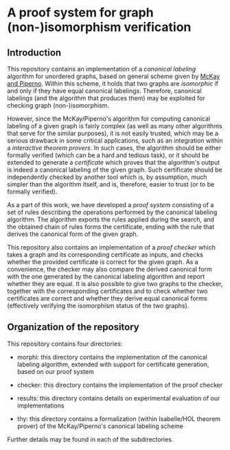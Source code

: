 # A proof system for graph (non-)isomorphism verification
 
## Introduction

This repository contains an implementation of a _canonical labeling_
algorithm for unordered graphs, based on general scheme given by
[McKay and
Piperno](https://www.sciencedirect.com/science/article/pii/S0747717113001193).
Within this scheme, it holds that two graphs are _isomorphic_ if and
only if they have equal canonical labelings. Therefore, canonical
labelings (and the algorithm that produces them) may be exploited for
checking graph (non-)isomorphism.

However, since the McKay/Piperno's algorithm for computing canonical
labeling of a given graph is fairly complex (as well as many other
algorithms that serve for the similar purposes), it is not easily
trusted, which may be a serious drawback in some critical
applications, such as an integration within a _interactive theorem
provers_. In such cases, the algorithm should be either formally
verified (which can be a hard and tedious task), or it should be
extended to generate a _certificate_ which proves that the algorithm's
output is indeed a canonical labeling of the given graph. Such
certificate should be independently checked by another tool which is,
by assumption, much simpler than the algorithm itself, and is,
therefore, easier to trust (or to be formally verified).

As a part of this work, we have developed a _proof system_ consisting
of a set of rules describing the operations performed by the canonical
labeling algorithm. The algorithm exports the rules applied during the
search, and the obtained chain of rules forms the certificate, ending
with the rule that derives the canonical form of the given graph.

This repository also contains an implementation of a _proof checker_
which takes a graph and its corresponding certificate as inputs, and
checks whether the provided certificate is correct for the given
graph. As a convenience, the checker may also compare the derived
canonical form with the one generated by the canonical labeling
algorithm and report whether they are equal.  It is also possible to
give two graphs to the checker, together with the corresponding
certificates and to check whether two certificates are correct and
whether they derive equal canonical forms (effectively verifying the
isomorphism status of the two graphs).

## Organization of the repository

This repository contains four directories:

- morphi: this directory contains the implementation of the canonical
  labeling algorithm, extended with support for certificate
  generation, based on our proof system

- checker: this directory contains the implementation of the proof
  checker

- results: this directory contains details on experimental evaluation
  of our implementations

- thy: this directory contains a formalization (within Isabelle/HOL
  theorem prover) of the McKay/Piperno's canonical labeling scheme

Further details may be found in each of the subdirectories.


